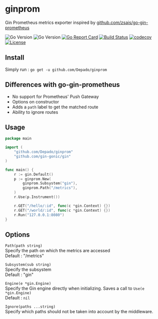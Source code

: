 # ginprom
Gin Prometheus metrics exporter inspired by [github.com/zsais/go-gin-prometheus](https://github.com/zsais/go-gin-prometheus)

![Go Version](https://img.shields.io/badge/go-1.8-brightgreen.svg)
![Go Version](https://img.shields.io/badge/go-1.9-brightgreen.svg)
[![Go Report Card](https://goreportcard.com/badge/github.com/Depado/ginprom)](https://goreportcard.com/report/github.com/Depado/ginprom)
[![Build Status](https://drone.depado.eu/api/badges/Depado/ginprom/status.svg)](https://drone.depado.eu/Depado/ginprom)
[![codecov](https://codecov.io/gh/Depado/ginprom/branch/master/graph/badge.svg)](https://codecov.io/gh/Depado/ginprom)
[![License](https://img.shields.io/badge/license-MIT-blue.svg)](https://github.com/Depado/bfchroma/blob/master/LICENSE)


## Install

Simply run :
`go get -u github.com/Depado/ginprom`

## Differences with go-gin-prometheus

- No support for Prometheus' Push Gateway
- Options on constructor
- Adds a `path` label to get the matched route
- Ability to ignore routes

## Usage

```go
package main

import (
	"github.com/Depado/ginprom"
	"github.com/gin-gonic/gin"
)

func main() {
	r := gin.Default()
	p := ginprom.New(
		ginprom.Subsystem("gin"), 
		ginprom.Path("/metrics"), 
	)
	r.Use(p.Instrument())

	r.GET("/hello/:id", func(c *gin.Context) {})
	r.GET("/world/:id", func(c *gin.Context) {})
	r.Run("127.0.0.1:8080")
}
```

## Options

`Path(path string)`  
Specify the path on which the metrics are accessed  
Default : "/metrics"

`Subsystem(sub string)`  
Specify the subsystem  
Default : "gin"

`Engine(e *gin.Engine)`  
Specify the Gin engine directly when initializing. 
Saves a call to `Use(e *gin.Engine)`  
Default : `nil`

`Ignore(paths ...string)`   
Specify which paths should not be taken into account by the middleware.